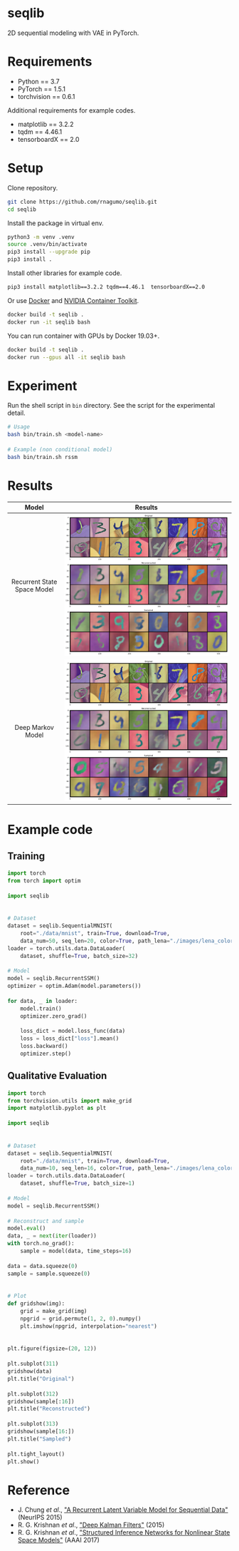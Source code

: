 
# seqlib

2D sequential modeling with VAE in PyTorch.

# Requirements

* Python == 3.7
* PyTorch == 1.5.1
* torchvision == 0.6.1

Additional requirements for example codes.

* matplotlib == 3.2.2
* tqdm == 4.46.1
* tensorboardX == 2.0

# Setup

Clone repository.

```bash
git clone https://github.com/rnagumo/seqlib.git
cd seqlib
```

Install the package in virtual env.

```bash
python3 -m venv .venv
source .venv/bin/activate
pip3 install --upgrade pip
pip3 install .
```

Install other libraries for example code.

```bash
pip3 install matplotlib==3.2.2 tqdm==4.46.1  tensorboardX==2.0
```

Or use [Docker](https://docs.docker.com/get-docker/) and [NVIDIA Container Toolkit](https://github.com/NVIDIA/nvidia-docker).

```bash
docker build -t seqlib .
docker run -it seqlib bash
```

You can run container with GPUs by Docker 19.03+.

```bash
docker build -t seqlib .
docker run --gpus all -it seqlib bash
```

# Experiment

Run the shell script in `bin` directory. See the script for the experimental detail.

```bash
# Usage
bash bin/train.sh <model-name>

# Example (non conditional model)
bash bin/train.sh rssm
```

# Results

|Model|Results|
|:-:|:-:|
|Recurrent State Space Model|![rssm](./images/rssm_seqmnist.png)|
|Deep Markov Model|![dmm](./images/dmm_seqmnist.png)|

# Example code

## Training

```python
import torch
from torch import optim

import seqlib


# Dataset
dataset = seqlib.SequentialMNIST(
    root="./data/mnist", train=True, download=True,
    data_num=50, seq_len=20, color=True, path_lena="./images/lena_color.gif")
loader = torch.utils.data.DataLoader(
    dataset, shuffle=True, batch_size=32)

# Model
model = seqlib.RecurrentSSM()
optimizer = optim.Adam(model.parameters())

for data, _ in loader:
    model.train()
    optimizer.zero_grad()

    loss_dict = model.loss_func(data)
    loss = loss_dict["loss"].mean()
    loss.backward()
    optimizer.step()
```

## Qualitative Evaluation

```python
import torch
from torchvision.utils import make_grid
import matplotlib.pyplot as plt

import seqlib


# Dataset
dataset = seqlib.SequentialMNIST(
    root="./data/mnist", train=True, download=True,
    data_num=10, seq_len=16, color=True, path_lena="./images/lena_color.gif")
loader = torch.utils.data.DataLoader(
    dataset, shuffle=True, batch_size=1)

# Model
model = seqlib.RecurrentSSM()

# Reconstruct and sample
model.eval()
data, _ = next(iter(loader))
with torch.no_grad():
    sample = model(data, time_steps=16)

data = data.squeeze(0)
sample = sample.squeeze(0)


# Plot
def gridshow(img):
    grid = make_grid(img)
    npgrid = grid.permute(1, 2, 0).numpy()
    plt.imshow(npgrid, interpolation="nearest")


plt.figure(figsize=(20, 12))

plt.subplot(311)
gridshow(data)
plt.title("Original")

plt.subplot(312)
gridshow(sample[:16])
plt.title("Reconstructed")

plt.subplot(313)
gridshow(sample[16:])
plt.title("Sampled")

plt.tight_layout()
plt.show()
```

# Reference

* J. Chung *et al*., ["A Recurrent Latent Variable Model for Sequential Data"](http://arxiv.org/abs/1506.02216) (NeurIPS 2015)
* R. G. Krishnan *et al*., ["Deep Kalman Filters"]((http://arxiv.org/abs/1511.05121)) (2015)
* R. G. Krishnan *et al*., ["Structured Inference Networks for Nonlinear State Space Models"]((http://arxiv.org/abs/1609.09869)) (AAAI 2017)
